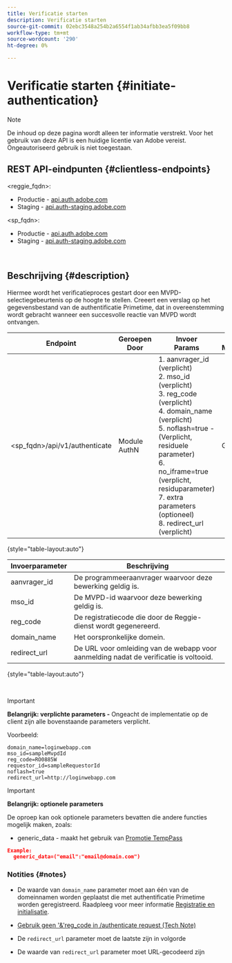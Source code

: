 ```yaml
---
title: Verificatie starten
description: Verificatie starten
source-git-commit: 02ebc3548a254b2a6554f1ab34afbb3ea5f09bb8
workflow-type: tm+mt
source-wordcount: '290'
ht-degree: 0%

---
```


# Verificatie starten {#initiate-authentication}

>[!NOTE]
>
>De inhoud op deze pagina wordt alleen ter informatie verstrekt. Voor het gebruik van deze API is een huidige licentie van Adobe vereist. Ongeautoriseerd gebruik is niet toegestaan.

## REST API-eindpunten {#clientless-endpoints}

&lt;reggie_fqdn>:

* Productie - [api.auth.adobe.com](http://api.auth.adobe.com/)
* Staging - [api.auth-staging.adobe.com](http://api.auth-staging.adobe.com/)

&lt;sp_fqdn>:

* Productie - [api.auth.adobe.com](http://api.auth.adobe.com/)
* Staging - [api.auth-staging.adobe.com](http://api.auth-staging.adobe.com/)

</br>


## Beschrijving {#description}

Hiermee wordt het verificatieproces gestart door een MVPD-selectiegebeurtenis op de hoogte te stellen. Creeert een verslag op het gegevensbestand van de authentificatie Primetime, dat in overeenstemming wordt gebracht wanneer een succesvolle reactie van MVPD wordt ontvangen.



| Endpoint | Geroepen  </br>Door | Invoer   </br>Params | HTTP  </br>Methode | Antwoord | HTTP  </br>Antwoord |
| --- | --- | --- | --- | --- | --- |
| &lt;sp_fqdn>/api/v1/authenticate | Module AuthN | 1. aanvrager_id (verplicht)</br>2.  mso_id (verplicht)</br>3.  reg_code (verplicht)</br>4.  domain_name (verplicht)</br>5.  noflash=true -  </br>    (Verplicht, residuele parameter)</br>6.  no_iframe=true (verplicht, residuparameter)</br>7.  extra parameters (optioneel)</br>8.  redirect_url (verplicht) | GET | De Login App van het Web wordt opnieuw gericht aan de MVPD login pagina. | 302 voor volledige omleiding |

{style="table-layout:auto"}


| Invoerparameter | Beschrijving |
| --- | --- |
| aanvrager_id | De programmeeraanvrager waarvoor deze bewerking geldig is. |
| mso_id | De MVPD-id waarvoor deze bewerking geldig is. |
| reg_code | De registratiecode die door de Reggie-dienst wordt gegenereerd. |
| domain_name | Het oorspronkelijke domein. |
| redirect_url | De URL voor omleiding van de webapp voor aanmelding nadat de verificatie is voltooid. |

{style="table-layout:auto"}

</br>

>[!IMPORTANT]
> 
>**Belangrijk: verplichte parameters -** Ongeacht de implementatie op de client zijn alle bovenstaande parameters verplicht.
>
>
>Voorbeeld:
>
>```
>domain_name=loginwebapp.com
>mso_id=sampleMvpdId
>reg_code=RO0885W
>requestor_id=sampleRequestorId
>noflash=true
>redirect_url=http://loginwebapp.com
>```

>[!IMPORTANT]
> 
>**Belangrijk: optionele parameters**
>
>De oproep kan ook optionele parameters bevatten die andere functies mogelijk maken, zoals:
>
> * generic\_data - maakt het gebruik van [Promotie TempPass](/help/authentication/promotional-temp-pass.md)
>
>```JSON
>Example:
>   generic_data=("email":"email@domain.com")
>```


### **Notities** {#notes}

* De waarde van `domain_name` parameter moet aan één van de domeinnamen worden geplaatst die met authentificatie Primetime worden geregistreerd. Raadpleeg voor meer informatie [Registratie en initialisatie](/help/authentication/programmer-overview.md).

* [Gebruik geen &#39;&amp;&#39;reg\_code in /authenticate request (Tech Note)](/help/authentication/clientless-avoid-using-reg-code-in-authenticate-request.md)

* De `redirect_url` parameter moet de laatste zijn in volgorde

* De waarde van `redirect_url` parameter moet URL-gecodeerd zijn
